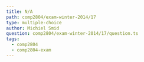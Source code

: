 ```yaml
---
title: N/A
path: comp2804/exam-winter-2014/17
type: multiple-choice
author: Michiel Smid
question: comp2804/exam-winter-2014/17/question.ts
tags:
  - comp2804
  - comp2804-exam
---
```

